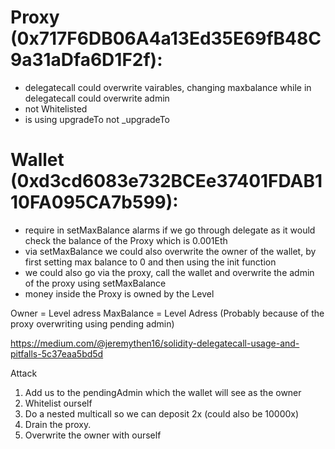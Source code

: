 
# Proxy (0x717F6DB06A4a13Ed35E69fB48C9a31aDfa6D1F2f):
- delegatecall could overwrite vairables, changing maxbalance while in delegatecall could overwrite admin
- not Whitelisted
- is using upgradeTo not _upgradeTo

# Wallet (0xd3cd6083e732BCEe37401FDAB110FA095CA7b599):
- require in setMaxBalance alarms if we go through delegate as it would check the balance of the Proxy which is 0.001Eth
- via setMaxBalance we could also overwrite the owner of the wallet, by first setting max balance to 0 and then using the init function
- we could also go via the proxy, call the wallet and overwrite the admin of the proxy using setMaxBalance
- money inside the Proxy is owned by the Level

Owner = Level adress
MaxBalance = Level Adress (Probably because of the proxy overwriting using pending admin)

https://medium.com/@jeremythen16/solidity-delegatecall-usage-and-pitfalls-5c37eaa5bd5d

Attack
1. Add us to the pendingAdmin which the wallet will see as the owner
2. Whitelist ourself
3. Do a nested multicall so we can deposit 2x (could also be 10000x)
4. Drain the proxy.
4. Overwrite the owner with ourself